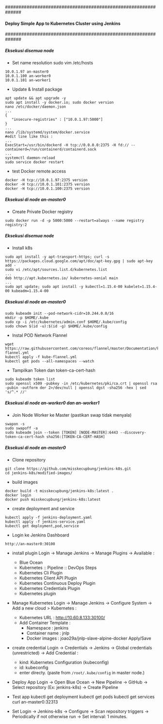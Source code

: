 ##############################################################
#### Deploy Simple App to Kubernetes Cluster using Jenkins ###
##############################################################

##### Eksekusi disemua node #####

* Set name resolution
sudo vim /etc/hosts
```
10.0.1.97 an-master0
10.0.1.100 an-worker0
10.0.1.101 an-worker1
```
* Update & Install package
```
apt update && apt upgrade -y
sudo apt install -y docker.io; sudo docker version
nano /etc/docker/daemon.json
...
{
   "insecure-registries" : ["10.0.1.97:5000"]
}
...
nano /lib/systemd/system/docker.service
#edit line like this :
...
ExecStart=/usr/bin/dockerd -H tcp://0.0.0.0:2375 -H fd:// --containerd=/run/containerd/containerd.sock
...
systemctl daemon-reload
sudo service docker restart
```
* test Docker remote access
```
docker -H tcp://10.0.1.97:2375 version
docker -H tcp://10.0.1.101:2375 version
docker -H tcp://10.0.1.100:2375 version
```

##### Eksekusi di node an-master0 #####
 * Create Private Docker registry
 ```
sudo docker run -d -p 5000:5000 --restart=always --name registry registry:2
```

##### Eksekusi disemua node #####
* Install k8s
```
sudo apt install -y apt-transport-https; curl -s https://packages.cloud.google.com/apt/doc/apt-key.gpg | sudo apt-key add -
sudo vi /etc/apt/sources.list.d/kubernetes.list
...
deb http://apt.kubernetes.io/ kubernetes-xenial main
...
sudo apt update; sudo apt install -y kubectl=1.15.4-00 kubelet=1.15.4-00 kubeadm=1.15.4-00
```

##### Eksekusi di node an-master0 #####
```
sudo kubeadm init --pod-network-cidr=10.244.0.0/16
mkdir -p $HOME/.kube
sudo cp -i /etc/kubernetes/admin.conf $HOME/.kube/config
sudo chown $(id -u):$(id -g) $HOME/.kube/config
```
* Instal POD Network Flannel
```
wget https://raw.githubusercontent.com/coreos/flannel/master/Documentation/kube-flannel.yml
kubectl apply -f kube-flannel.yml
kubectl get pods --all-namespaces --watch
```
* Tampilkan Token dan token-ca-cert-hash
```
sudo kubeadm token list
sudo openssl x509 -pubkey -in /etc/kubernetes/pki/ca.crt | openssl rsa -pubin -outform der 2>/dev/null | openssl dgst -sha256 -hex | sed 's/^.* //'
```
##### Eksekusi di node an-worker0 dan an-worker1 #####

* Join Node Worker ke Master (pastikan swap tidak menyala)
```
swapon -s
sudo swapoff -a
sudo kubeadm join --token [TOKEN] [NODE-MASTER]:6443 --discovery-token-ca-cert-hash sha256:[TOKEN-CA-CERT-HASH]
```

##### Eksekusi di node an-master0 #####
* Clone repository
```
git clone https://github.com/misskecupbung/jenkins-k8s.git
cd jenkins-k8s/modified-images/
```
* build images
```
docker build -t misskecupbung/jenkins-k8s:latest .
docker login
docker push misskecupbung/jenkins-k8s:latest
```
* create deployment and service
```
kubectl apply -f jenkins-deployment.yaml 
kubectl apply -f jenkins-service.yaml 
kubectl get deployment,pod,service
```
* Login ke Jenkins Dashboard
```
http://an-master0:30100
```

* install plugin
Login -> Manage Jenkins -> Manage Plugins -> Available :
   * Blue Ocean
   * Kubernetes :: Pipeline :: DevOps Steps	
   * Kubernetes Cli Plugin
   * Kubernetes Client API Plugin	
   * Kubernetes Continuous Deploy Plugin
   * Kubernetes Credentials Plugin
   * Kubernetes plugin
   
* Manage Kubernetes
Login -> Manage Jenkins -> Configure System -> Add a new cloud > Kubernetes :
   * Kubernetes URL : http://10.60.8.133:30100/
   * Add Container Template :
       * Namespace : jenkins
       * Container name : jnlp
       * Docker images : joao29a/jnlp-slave-alpine-docker
Apply/Save

* create credential
Login -> Credentials -> Jenkins -> Global credentials (unrestricted) -> Add Credential :
   * kind: Kubernetes Configuration (kubeconfig)
   * id: kubeconfig
   * enter directy. (paste from `/root/.kube/config` in master node.)

* Deploy App
Login -> Open Blue Ocean -> New Pipeline -> GitHub -> Select repository (Ex: jenkins-k8s) -> Create Pipeline

* Test app
kubectl get deployment
kubectl get pods
kubectl get services
curl an-master0:32313

* Set 
Login -> Jenkins-k8s -> Configure -> Scan repository triggers -> Periodically if not otherwise run -> Set interval: 1 minutes.
